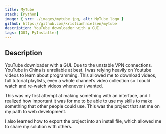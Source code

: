 ```yaml
---
title: MyTube
stack: [Python]
image: { src: ./images/mytube.jpg, alt: MyTube logo }
github: https://github.com/kristianhnielsen/mytube
description: YouTube downloader with a GUI.
tags: [GUI, PyInstaller]
---
```


## Description

YouTube downloader with a GUI. Due to the unstable VPN connections, YouTube in China is unreliable at best. I was relying heavily on Youtube videos to learn about programming. This allowed me to download videos, full tutorial playlists, even a whole channel’s video collection so I could watch and re-watch videos whenever _I_ wanted.

This was my first attempt at making something with an interface, and I realized how important it was for me to be able to use my skills to make something that other people could use. This was the project that set me on my path to web development.

I also learned how to export the project into an install file, which allowed me to share my solution with others.

